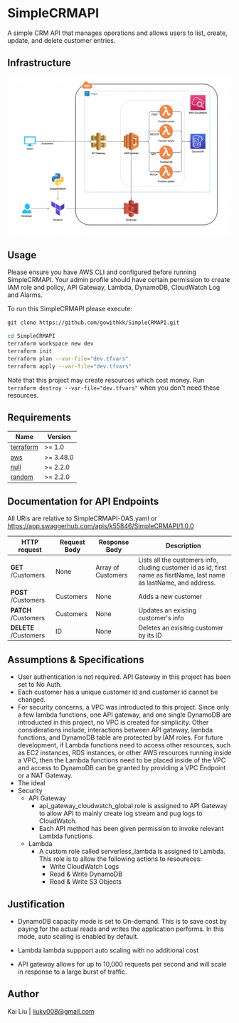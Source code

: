 # SimpleCRMAPI
A simple CRM API that manages operations and allows users to list, create, update, and delete customer entries.

## Infrastructure
![ alt text for screen readers](https://github.com/gowithkk/SimpleCRMAPI/blob/main/Image/SimpleCRMAPI-Architecture.png) 

## Usage

Please ensure you have AWS CLI and <a name="admin profile" url="https://docs.aws.amazon.com/polly/latest/dg/setup-aws-cli.html"> configured before running SimpleCRMAPI. Your admin profile should have certain permission to create IAM role and policy, API Gateway, Lambda, DynamoDB, CloudWatch Log and Alarms.

To run this SimpleCRMAPI please execute:

```
git clone https://github.com/gowithkk/SimpleCRMAPI.git
```

```bash
cd SimpleCRMAPI
terraform workspace new dev
terraform init
terraform plan --var-file="dev.tfvars"
terraform apply --var-file="dev.tfvars"
```

Note that this project may create resources which cost money. Run `terraform destroy --var-file="dev.tfvars"` when you don't need these resources.

## Requirements

| Name | Version |
|------|---------|
| <a name="requirement_terraform"></a> [terraform](#requirement\_terraform) | >= 1.0 |
| <a name="requirement_aws"></a> [aws](#requirement\_aws) | >= 3.48.0 |
| <a name="requirement_archive"></a> [null](#requirement\_null) | >= 2.2.0 |
| <a name="requirement_random"></a> [random](#requirement\_random) | >= 2.2.0 |


## Documentation for API Endpoints

All URIs are relative to SimpleCRMAPI-OAS.yaml or https://app.swaggerhub.com/apis/k55846/SimpleCRMAPI/1.0.0

HTTP request | Request Body | Response Body | Description
------------ | ------------- | ------------- | ------------- 
**GET** /Customers  | None | Array of Customers | Lists all the customers info, cluding customer id as id, first name as fisrtName, last name as lastName, and address.
**POST** /Customers | Customers | None | Adds a new customer
**PATCH** /Customers | Customers | None | Updates an existing customer&#39;s info
**DELETE** /Customers | ID | None |  Deletes an exisitng customer by its ID



## Assumptions & Specifications
 * User authentication is not required. API Gateway in this project has been set to No Auth.
 * Each customer has a unique customer id and customer id cannot be changed.
 * For security concerns, a VPC was introducted to this project. Since only a few lambda functions, one API gateway, and one single DynamoDB are introducted in this project, no VPC is created for simplicity. Other considerations include, interactions between API gateway, lambda functions, and DynamoDB table are protected by IAM roles. For future development, if Lambda functions need to access other resources, such as EC2 instances, RDS instances, or other AWS resources running inside a VPC, then the Lambda functions need to be placed inside of the VPC and access to DynamoDB can be granted by providing a VPC Endpoint or a NAT Gateway. 
 * The ideal 
 * Security 
     * API Gateway
          * api_gateway_cloudwatch_global role is assigned to API Gateway to allow API to mainly create log stream and pug logs to CloudWatch.
          * Each API method has been given permission to invoke relevant Lambda functions.
     * Lambda
          * A custom role called serverless_lambda is assigned to Lambda. This role is to allow the following actions to resoureces:
               * Write CloudWatch Logs 
               * Read & Write DynamoDB 
               * Read & Write S3 Objects


## Justification
* DynamoDB 
capacity mode is set to On-demand. This is to save cost by paying for the actual reads and writes the application performs.
In this mode, auto scaling is enabled by default. 

* Lambda 
lambda suppport auto scaling with no additional cost

* API gateway 
allows for up to 10,000 requests per second and will scale in response to a large burst of traffic.

## Author
Kai Liu | liuky008@gmail.com